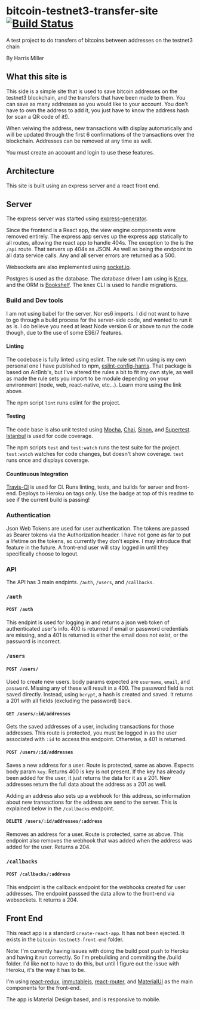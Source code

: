 # bitcoin-testnet3-transfer-site [![Build Status](https://travis-ci.org/Harris-Miller/bitcoin-testnet3-transfer-site.svg?branch=master)](https://travis-ci.org/Harris-Miller/bitcoin-testnet3-transfer-site)

A test project to do transfers of bitcoins between addresses on the testnet3 chain

By Harris Miller

## What this site is

This side is a simple site that is used to save bitcoin addresses on the testnet3 blockchain, and the transfers that have been made to them. You can save as many addresses as you would like to your account. You don't have to own the address to add it, you just have to know the address hash (or scan a QR code of it!).

When veiwing the address, new transactions with display automatically and will be updated through the first 6 confirmations of the transactions over the blockchain. Addresses can be removed at any time as well.

You must create an account and login to use these features. 

## Architecture

This site is built using an express server and a react front end.

## Server

The express server was started using [express-generator](https://expressjs.com/en/starter/generator.html).

Since the frontend is a React app, the view engine components were removed entirely. The express app serves up the express app statically to all routes, allowing the react app to handle 404s. The exception to the is the `/api` route. That servers up 404s as JSON. As well as being the endpoint to all data service calls. Any and all server errors are returned as a 500.

Websockets are also implemented using [socket.io](https://socket.io/).

Postgres is used as the database. The database driver I am using is [Knex](https://knexjs.org/), and the ORM is [Bookshelf](http://bookshelfjs.org/). The knex CLI is used to handle migrations.

### Build and Dev tools

I am not using babel for the server. Nor es6 imports. I did not want to have to go through a build process for the server-side code, and wanted to run it as is. I do believe you need at least Node version 6 or above to run the code though, due to the use of some ES6/7 features.

#### Linting

The codebase is fully linted using eslint. The rule set I'm using is my own personal one I have published to npm, [eslint-config-harris](https://www.npmjs.com/package/eslint-config-harris). That package is based on AirBnb's, but I've altered the rules a bit to fit my own style, as well as made the rule sets you import to be module depending on your environment (node, web, react-native, etc...). Learn more using the link above.

The npm script `lint` runs eslint for the project.

#### Testing

The code base is also unit tested using [Mocha](https://mochajs.org/), [Chai](http://www.chaijs.com/), [Sinon](http://sinonjs.org/), and [Supertest](https://github.com/visionmedia/supertest). [Istanbul](https://istanbul.js.org/) is used for code coverage.

The npm scripts `test` and `test:watch` runs the test suite for the project. `test:watch` watches for code changes, but doesn't show coverage. `test` runs once and displays coverage.

#### Countinuous Integration

[Travis-CI](https://travis-ci.org/) is used for CI. Runs linting, tests, and builds for server and front-end. Deploys to Heroku on tags only. Use the badge at top of this readme to see if the current build is passing!

### Authentication

Json Web Tokens are used for user authentication. The tokens are passed as Bearer tokens via the Authorization header. I have not gone as far to put a lifetime on the tokens, so currently they don't expire. I may introduce that feature in the future. A front-end user will stay logged in until they specifically choose to logout.

### API

The API has 3 main endpints. `/auth`, `/users`, and `/callbacks`.

### `/auth`

#### `POST /auth`

This endpint is used for logging in and returns a json web token of authenticated user's info. 400 is returned if email or password credentials are missing, and a 401 is returned is either the email does not exist, or the password is incorrect.

### `/users`

#### `POST /users/`

Used to create new users. body params expected are `username`, `email`, and `password`. Missing any of these will result in a 400. The password field is not saved directly. Instead, using `bcrypt`, a hash is created and saved. It returns a 201 with all fields (excluding the password) back.

#### `GET /users/:id/addresses`

Gets the saved addresses of a user, including transactions for those addresses. This route is protected, you must be logged in as the user associated with `:id` to access this endpoint. Otherwise, a 401 is returned.

#### `POST /users/:id/addresses`

Saves a new address for a user. Route is protected, same as above. Expects body param `key`. Returns 400 is key is not present. If the key has already been added for the user, it just returns the data for it as a 201. New addresses return the full data about the address as a 201 as well.

Adding an address also sets up a webhook for this address, so information about new transactions for the address are send to the server. This is explained below in the `/callbacks` endpoint.

#### `DELETE /users/:id/addresses/:address`

Removes an address for a user. Route is protected, same as above. This endpoint also removes the webhook that was added when the address was added for the user. Returns a 204.

### `/callbacks`

#### `POST /callbacks/:address`

This endpoint is the callback endpoint for the webhooks created for user addresses. The endpoint passsed the data allow to the front-end via websockets. It returns a 204.

## Front End

This react app is a standard `create-react-app`. It has not been ejected. It exists in the `bitcoin-testnet3-front-end` folder.

Note: I'm currently having issues with doing the build post push to Heroku and having it run correctly. So I'm prebuilding and commiting the /build folder. I'd like not to have to do this, but until I figure out the issue with Heroku, it's the way it has to be.

I'm using [react-redux](https://github.com/reduxjs/react-redux), [immutablejs](https://facebook.github.io/immutable-js/), [react-router](https://reacttraining.com/react-router/web/guides/philosophy), and [MaterialUI](https://material-ui.com/) as the main components for the front-end.

The app is Material Design based, and is responsive to mobile.
